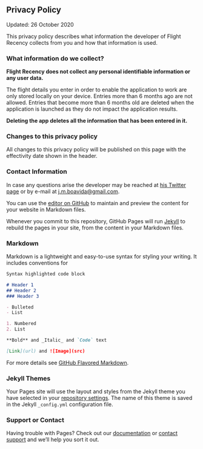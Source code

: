 ## Privacy Policy

Updated: 26 October 2020

This privacy policy describes what information the developer of Flight Recency collects from you and how that information is used.

### What information do we collect?

**Flight Recency does not collect any personal identifiable information or any user data.**

The flight details you enter in order to enable the application to work are only stored locally on your device. Entries more than 6 months ago are not allowed. Entries that become more than 6 months old are deleted when the application is launched as they do not impact the application results.

**Deleting the app deletes all the information that has been entered in it.**

### Changes to this privacy policy

All changes to this privacy policy will be published on this page with the effectivity date shown in the header.

### Contact Information

In case any questions arise the developer may be reached at [his Twitter page](https://twitter.com/jmboavida) or by e-mail at j.m.boavida@gmail.com.

You can use the [editor on GitHub](https://github.com/joao-boavida/Recency/edit/gh-pages/index.md) to maintain and preview the content for your website in Markdown files.

Whenever you commit to this repository, GitHub Pages will run [Jekyll](https://jekyllrb.com/) to rebuild the pages in your site, from the content in your Markdown files.

### Markdown

Markdown is a lightweight and easy-to-use syntax for styling your writing. It includes conventions for

```markdown
Syntax highlighted code block

# Header 1
## Header 2
### Header 3

- Bulleted
- List

1. Numbered
2. List

**Bold** and _Italic_ and `Code` text

[Link](url) and ![Image](src)
```

For more details see [GitHub Flavored Markdown](https://guides.github.com/features/mastering-markdown/).

### Jekyll Themes

Your Pages site will use the layout and styles from the Jekyll theme you have selected in your [repository settings](https://github.com/joao-boavida/Recency/settings). The name of this theme is saved in the Jekyll `_config.yml` configuration file.

### Support or Contact

Having trouble with Pages? Check out our [documentation](https://docs.github.com/categories/github-pages-basics/) or [contact support](https://github.com/contact) and we’ll help you sort it out.
